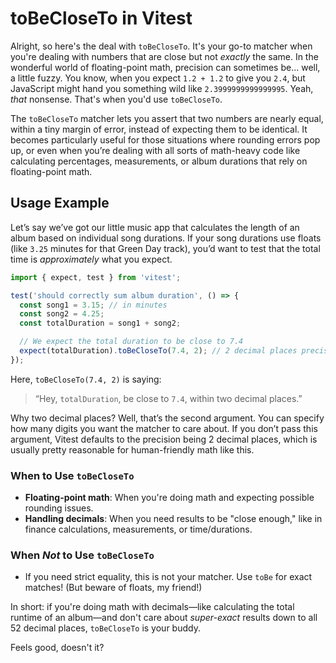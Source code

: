 # toBeCloseTo in Vitest

Alright, so here's the deal with `toBeCloseTo`. It's your go-to matcher when you're dealing with numbers that are close but not _exactly_ the same. In the wonderful world of floating-point math, precision can sometimes be... well, a little fuzzy. You know, when you expect `1.2 + 1.2` to give you `2.4`, but JavaScript might hand you something wild like `2.3999999999999995`. Yeah, _that_ nonsense. That's when you'd use `toBeCloseTo`.

The `toBeCloseTo` matcher lets you assert that two numbers are nearly equal, within a tiny margin of error, instead of expecting them to be identical. It becomes particularly useful for those situations where rounding errors pop up, or even when you’re dealing with all sorts of math-heavy code like calculating percentages, measurements, or album durations that rely on floating-point math.

## Usage Example

Let’s say we’ve got our little music app that calculates the length of an album based on individual song durations. If your song durations use floats (like `3.25` minutes for that Green Day track), you’d want to test that the total time is _approximately_ what you expect.

```javascript
import { expect, test } from 'vitest';

test('should correctly sum album duration', () => {
  const song1 = 3.15; // in minutes
  const song2 = 4.25;
  const totalDuration = song1 + song2;

  // We expect the total duration to be close to 7.4
  expect(totalDuration).toBeCloseTo(7.4, 2); // 2 decimal places precision
});
```

Here, `toBeCloseTo(7.4, 2)` is saying:

> “Hey, `totalDuration`, be close to `7.4`, within two decimal places.”

Why two decimal places? Well, that’s the second argument. You can specify how many digits you want the matcher to care about. If you don’t pass this argument, Vitest defaults to the precision being 2 decimal places, which is usually pretty reasonable for human-friendly math like this.

### When to Use `toBeCloseTo`

- **Floating-point math**: When you're doing math and expecting possible rounding issues.
- **Handling decimals**: When you need results to be "close enough," like in finance calculations, measurements, or time/durations.

### When _Not_ to Use `toBeCloseTo`

- If you need strict equality, this is not your matcher. Use `toBe` for exact matches! (But beware of floats, my friend!)

In short: if you're doing math with decimals—like calculating the total runtime of an album—and don't care about _super-exact_ results down to all 52 decimal places, `toBeCloseTo` is your buddy.

Feels good, doesn't it?
